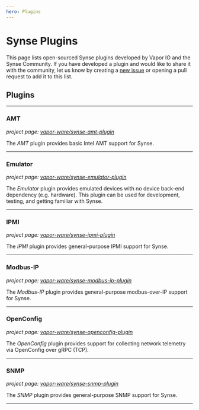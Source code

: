 ```yaml
---
hero: Plugins
---
```


# Synse Plugins

This page lists open-sourced Synse plugins developed by Vapor IO and the Synse
Community. If you have developed a plugin and would like to share it with the
community, let us know by creating a [new issue](https://github.com/vapor-ware/synse-docs/issues)
or opening a pull request to add it to this list.

## Plugins

-----

### AMT

*project page: [vapor-ware/synse-amt-plugin](https://github.com/vapor-ware/synse-amt-plugin)*

The *AMT* plugin provides basic Intel AMT support for Synse.

-----

### Emulator

*project page: [vapor-ware/synse-emulator-plugin](https://github.com/vapor-ware/synse-emulator-plugin)*

The *Emulator* plugin provides emulated devices with no device back-end dependency (e.g. hardware).
This plugin can be used for development, testing, and getting familiar with Synse.

-----

### IPMI

*project page: [vapor-ware/synse-ipmi-plugin](https://github.com/vapor-ware/synse-ipmi-plugin)*

The *IPMI* plugin provides general-purpose IPMI support for Synse.

-----

### Modbus-IP

*project page: [vapor-ware/synse-modbus-ip-plugin](https://github.com/vapor-ware/synse-modbus-ip-plugin)*

The *Modbus-IP* plugin provides general-purpose modbus-over-IP support for Synse.

-----

### OpenConfig

*project page: [vapor-ware/synse-openconfig-plugin](https://github.com/vapor-ware/synse-openconfig-plugin)*

The *OpenConfig* plugin provides support for collecting network telemetry via OpenConfig over gRPC (TCP).

-----

### SNMP

*project page: [vapor-ware/synse-snmp-plugin](https://github.com/vapor-ware/synse-snmp-plugin)*

The *SNMP* plugin provides general-purpose SNMP support for Synse.

-----

